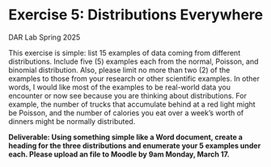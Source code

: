 Exercise 5: Distributions Everywhere
================
DAR Lab
Spring 2025

This exercise is simple: list 15 examples of data coming from different
distributions. Include five (5) examples each from the normal, Poisson,
and binomial distribution. Also, please limit no more than two (2) of
the examples to those from your research or other scientific examples.
In other words, I would like most of the examples to be real-world data
you encounter or now see because you are thinking about distributions.
For example, the number of trucks that accumulate behind at a red light
might be Poisson, and the number of calories you eat over a week’s worth
of dinners might be normally distributed.

**Deliverable: Using something simple like a Word document, create a
heading for the three distributions and enumerate your 5 examples under
each. Please upload an file to Moodle by 9am Monday, March 17.**
